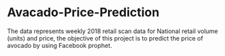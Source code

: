 # Avacado-Price-Prediction
The data represents weekly 2018 retail scan data for National retail volume (units) and price, the objective of this project is to predict the price of avocado by using Facebook prophet.
